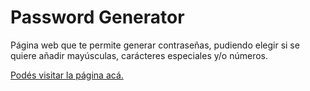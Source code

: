 # Password Generator

Página web que te permite generar contraseñas, pudiendo elegir si se quiere añadir mayúsculas, carácteres especiales y/o números.

[Podés visitar la página acá.](https://romanlupiano.github.io/Password-Generator/)